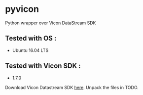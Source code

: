 # pyvicon
Python wrapper over Vicon DataStream SDK

## Tested with OS :
- Ubuntu 16.04 LTS

## Tested with Vicon SDK :
- 1.7.0

Download Vicon Datastream SDK [here](https://www.vicon.com/downloads/utilities-and-sdk/datastream-sdk).
Unpack the files in TODO.

